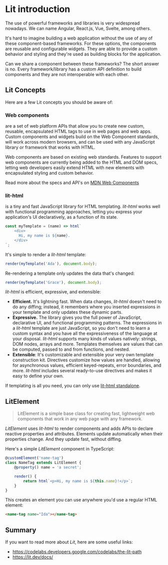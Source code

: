 # Lit introduction

The use of powerful frameworks and libraries is very widespread nowadays. We can name Angular, React.js, Vue, Svelte, among others.

It's hard to imagine building a web application without the use of any of these component-based frameworks. For these options, the components are reusable and configurable widgets. They are able to provide a custom behavior and styling and they're used as building blocks for the application.

Can we share a component between these frameworks? The short answer is no. Every framework/library has a custom API definition to build components and they are not interoperable with each other.

## Lit Concepts

Here are a few Lit concepts you should be aware of:

### Web components

are a set of web platform APIs that allow you to create new custom, reusable, encapsulated HTML tags to use in web pages and web apps. Custom components and widgets build on the Web Component standards, will work across modern browsers, and can be used with any JavaScript library or framework that works with HTML.

Web components are based on existing web standards. Features to support web components are currently being added to the HTML and DOM specs, letting web developers easily extend HTML with new elements with encapsulated styling and custom behavior.

Read more about the specs and API's on [MDN Web Components](https://developer.mozilla.org/en-US/docs/Web/Web_Components)

### lit-html

is a tiny and fast JavaScript library for HTML templating. _lit-html_ works well with functional programming approaches, letting you express your application's UI declaratively, as a function of its state.

```js
const myTemplate = (name) => html`
    <div>
      Hi, my name is ${name}.
    </div>
`;
```

It's simple to render a _lit-html_ template:

```js
render(myTemplate('Ada'), document.body);
```

Re-rendering a template only updates the data that's changed:

```js
render(myTemplate('Grace'), document.body);
```

_lit-html_ is efficient, expressive, and extensible:

- **Efficient.** It's lightning fast. When data changes, _lit-html_ doesn't need to do any diffing; instead, it remembers where you inserted expressions in your template and only updates these dynamic parts.
- **Expressive.** The library gives you the full power of JavaScript, declarative UI, and functional programming patterns. The expressions in a _lit-html_ template are just JavaScript, so you don't need to learn a custom syntax and you have all the expressiveness of the language at your disposal. _lit-html_ supports many kinds of values natively: strings, DOM nodes, arrays and more. Templates themselves are values that can be computed, passed to and from functions, and nested.
- **Extensible**: It's customizable and extensible your very own template construction kit. Directives customize how values are handled, allowing for asynchronous values, efficient keyed-repeats, error boundaries, and more. _lit-html_ includes several ready-to-use directives and makes it easy to define your own.

If templating is all you need, you can only use [lit-html standalone](https://lit.dev/docs/libraries/standalone-templates/).

## LitElement

> LitElement is a simple base class for creating fast, lightweight web components that work in any web page with any framework.

_LitElement_ uses _lit-html_ to render components and adds APIs to declare reactive properties and attributes. Elements update automatically when their properties change. And they update fast, without diffing.

Here's a simple _LitElement_ component in TypeScript:

```ts
@customElement('name-tag')
class NameTag extends LitElement {
    @property() name = 'a secret';

    render() {
        return html`<p>Hi, my name is ${this.name}!</p>`;
    }
}
```

This creates an element you can use anywhere you'd use a regular HTML element:

```html
<name-tag name="Ida"></name-tag>
```

## Summary

If you want to read more about _Lit_, here are some useful links:

- <https://codelabs.developers.google.com/codelabs/the-lit-path>
- <https://lit.dev/docs/>

